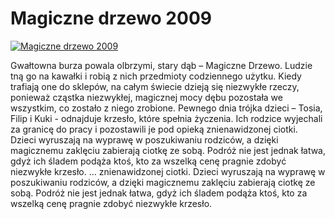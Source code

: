 Magiczne drzewo 2009 
=============
[![Magiczne drzewo 2009 ](http://vidos.pl/images/player.gif)](http://vidos.pl/magiczne-drzewo-2009)

 Gwałtowna burza powala olbrzymi, stary dąb – Magiczne Drzewo. Ludzie tną go na kawałki i robią z nich przedmioty codziennego użytku. Kiedy trafiają one do sklepów, na całym świecie dzieją się niezwykłe rzeczy, ponieważ cząstka niezwykłej, magicznej mocy dębu pozostała we wszystkim, co zostało z niego zrobione. Pewnego dnia trójka dzieci – Tosia, Filip i Kuki - odnajduje krzesło, które spełnia życzenia. Ich rodzice wyjechali za granicę do pracy i pozostawili je pod opieką znienawidzonej ciotki. Dzieci wyruszają na wyprawę w poszukiwaniu rodziców, a dzięki magicznemu zaklęciu zabierają ciotkę ze sobą. Podróż nie jest jednak łatwa, gdyż ich śladem podąża ktoś, kto za wszelką cenę pragnie zdobyć niezwykłe krzesło.  ... znienawidzonej ciotki. Dzieci wyruszają na wyprawę w poszukiwaniu rodziców, a dzięki magicznemu zaklęciu zabierają ciotkę ze sobą. Podróż nie jest jednak łatwa, gdyż ich śladem podąża ktoś, kto za wszelką cenę pragnie zdobyć niezwykłe krzesło.
